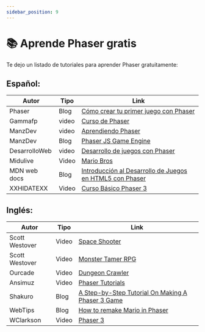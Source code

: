 ```yaml
---
sidebar_position: 9
---
```


# 📚 Aprende Phaser gratis

Te dejo un listado de tutoriales para aprender Phaser gratuitamente:

## Español:

| Autor         | Tipo  | Link                                                                                                                        |
| ------------- | ----- | --------------------------------------------------------------------------------------------------------------------------- |
| Phaser        | Blog  | [Cómo crear tu primer juego con Phaser](https://phaser.io/tutorials/making-your-first-phaser-3-game-spanish)                |
| Gammafp       | video | [Curso de Phaser](https://youtube.com/playlist?list=PLL_H5w4KA8dP9pPayzYxHCD4IQ80nkfY9&si=LL2aQIX-Lo3NwAXv)                 |
| ManzDev       | video | [Aprendiendo Phaser](https://youtube.com/playlist?list=PLx5xbrpW6nXjMBNQZpgmq8Kva-hT0jt4y&si=gPJpPGsqugo7zoJK)              |
| ManzDev       | Blog  | [Phaser JS Game Engine](https://lenguajejs.com/phaser/introduccion/que-es-phaser/)                                          |
| DesarrolloWeb | video | [Desarrollo de juegos con Phaser](https://youtube.com/playlist?list=PLIcuwIrm4rKeWg-592IgvbnAVoac-nmZJ&si=9VX_8J1yYoAxBdRo) |
| Midulive      | Video | [Mario Bros](https://youtube.com/playlist?list=PLUofhDIg_38oOofMi5sh1hXWZs44lD41z&si=OuuzSQPJlRNheG1o)                      |
| MDN web docs  | Blog  | [Introducción al Desarrollo de Juegos en HTML5 con Phaser](https://developer.mozilla.org/es/docs/Games/Tutorials/HTML5_Gamedev_Phaser_Device_Orientation)                        |
| XXHIDATEXX    | Video | [Curso Básico Phaser 3](https://youtube.com/playlist?list=PLf7shAYyfc3r8OeeUvVVEb2FzySGZktHk&si=tWq1n7WkUuHfHyKf)           |

## Inglés:

| Autor          | Tipo  | Link                                                                                                                                      |
| -------------- | ----- | ----------------------------------------------------------------------------------------------------------------------------------------- |
| Scott Westover | Video | [Space Shooter](https://youtube.com/playlist?list=PLmcXe0-sfoShHpVWLDW2gqsyH1UFRni_2&si=6qscCnGg-2IVNpLt)                                 |
| Scott Westover | Video | [Monster Tamer RPG](https://youtube.com/playlist?list=PLmcXe0-sfoSgq-pyXrFx0GZjHbvoVUW8t&si=BSH3l3GDHr5bu1FL)                             |
| Ourcade        | Video | [Dungeon Crawler](https://youtube.com/playlist?list=PLNwtXgWIx3rgjHV9CUkPxHatABxScRynC&si=pdmTlH-jM2zDFN1U)                               |
| Ansimuz        | Video | [Phaser Tutorials](https://youtube.com/playlist?list=PLDyH9Tk5ZdFzEu_izyqgPFtHJJXkc79no&si=ds9iIcCV1kzvb0jU)                              |
| Shakuro        | Blog  | [A Step-by-Step Tutorial On Making A Phaser 3 Game](https://shakuro.com/blog/phaser-js-a-step-by-step-tutorial-on-making-a-phaser-3-game) |
| WebTips        | Blog  | [How to remake Mario in Phaser](https://webtips.dev/webtips/phaser/remake-mario-in-phaserjs-part1)                                        |
| WClarkson      | Video  | [Phaser 3 ](https://youtube.com/playlist?list=PLkpBJaFZykNDspZT7IPi2YlV4ybNu0RXF&si=WMXUlBnAPqIbqpK2)                                    |